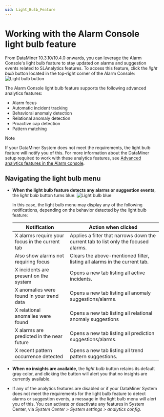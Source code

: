 ```yaml
---
uid: Light_Bulb_Feature
---
```


# Working with the Alarm Console light bulb feature

From DataMiner 10.3.10/10.4.0 onwards, you can leverage the Alarm Console's light bulb feature to stay updated on alarms and suggestion events related to SLAnalytics features. To access this feature, click the *light bulb* button located in the top-right corner of the Alarm Console: ![Light bulb button](~/dataminer/images/LightBulb_button.png) <!--RN 36777--> <!-- RN 37184-->

The Alarm Console light bulb feature supports the following advanced analytics features:

- Alarm focus
- Automatic incident tracking
- Behavioral anomaly detection
- Relational anomaly detection
- Proactive cap detection
- Pattern matching

> [!NOTE]
> If your DataMiner System does not meet the requirements, the light bulb feature will notify you of this<!--RN 37136-->. For more information about the DataMiner setup required to work with these analytics features, see [Advanced analytics features in the Alarm console](xref:Advanced_analytics_features_in_the_Alarm_Console).

## Navigating the light bulb menu

- **When the light bulb feature detects any alarms or suggestion events**, the *light bulb* button turns blue: ![Light bulb blue](~/dataminer/images/BlueLightBulb.png)

  In this case, the light bulb menu may display any of the following notifications, depending on the behavior detected by the light bulb feature:

  | Notification | Action when clicked |
  |--|--|
  | X alarms require your focus in the current tab <!--RN 37057--> | Applies a filter that narrows down the current tab to list only the focused alarms. |
  | Also show alarms not requiring focus <!--RN 37057-->| Clears the above-mentioned filter, listing all alarms in the current tab. |
  | X incidents are present on the system <!--RN 36918--> <!--RN 37145--> | Opens a new tab listing all active incidents. |
  | X anomalies were found in your trend data <!--RN 37145--> | Opens a new tab listing all anomaly suggestions/alarms. |
  | X relational anomalies were found | Opens a new tab listing all relational anomaly suggestions |
  | X alarms are predicted in the near future <!--RN 37145--> | Opens a new tab listing all prediction suggestions/alarms. |
  | X recent pattern occurrence detected <!--RN 37145--> | Opens a new tab listing all trend pattern suggestions. |

- **When no insights are available**, the *light bulb* button retains its default gray color, and clicking the button will alert you that no insights are currently available<!--RN 37167-->.

- If any of the analytics features are disabled or if your DataMiner System does not meet the requirements for the light bulb feature to detect alarms or suggestion events, a message in the light bulb menu will alert you of this<!--RN 37136-->. You can activate or deactivate any features in System Center, via *System Center > System settings > analytics config*.
